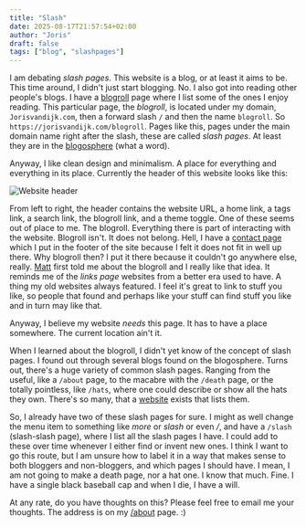 ```yaml
---
title: "Slash"
date: 2025-08-17T21:57:54+02:00
author: "Joris"
draft: false
tags: ["blog", "slashpages"]
---
```


I am debating _slash pages_. This website is a blog, or at least it aims to be. This time around, I didn't just start blogging. No. I also got into reading other people's blogs. I have a [blogroll](/blogroll) page where I list some of the ones I enjoy reading. This particular page, the _blogroll_, is located under my domain, `Jorisvandijk.com`, then a forward slash `/` and then the name `blogroll`. So `https://jorisvandijk.com/blogroll`. Pages like this, pages under the main domain name right after the slash, these are called _slash pages_. At least they are in the [blogosphere](https://en.wikipedia.org/wiki/Blogosphere) (what a word). 

Anyway, I like clean design and minimalism. A place for everything and everything in its place. Currently the header of this website looks like this: 

![Website header](/img/header.png)

From left to right, the header contains the website URL, a home link, a tags link, a search link, the blogroll link, and a theme toggle. One of these seems out of place to me. The blogroll. Everything there is part of interacting with the website. Blogroll isn't. It does not belong. Hell, I have a [contact page](/about) which I put in the footer of the site because I felt it does not fit in well up there. Why blogroll then? I put it there because it couldn't go anywhere else, really. [Matt](https://mtwb.blog/blogroll/) first told me about the blogroll and I really like that idea. It reminds me of the _links page_ websites from a better era used to have. A thing my old websites always featured. I feel it's great to link to stuff you like, so people that found and perhaps like your stuff can find stuff you like and in turn may like that. 

Anyway, I believe my website *needs* this page. It has to have a place somewhere. The current location ain't it.

When I learned about the blogroll, I didn't yet know of the concept of slash pages. I found out through several blogs found on the blogosphere. Turns out, there's a huge variety of common slash pages. Ranging from the useful, like a `/about` page, to the macabre with the `/death` page, or the totally pointless, like `/hats`, where one could describe or show all the hats they own. There's so many, that a [website](https://slashpages.net/) exists that lists them. 

So, I already have two of these slash pages for sure. I might as well change the menu item to something like _more_ or _slash_ or even _/_, and have a `/slash` (slash-slash page), where I list all the slash pages I have. I could add to these over time whenever I either find or invent new ones. I think I want to go this route, but I am unsure how to label it in a way that makes sense to both bloggers and non-bloggers, and which pages I should have. I mean, I am not going to make a death page, nor a hat one. I know that much. Fine. I have a single black baseball cap and when I die, I have a will. 

At any rate, do you have thoughts on this? Please feel free to email me your thoughts. The address is on my [/about](/about) page. :)

 
